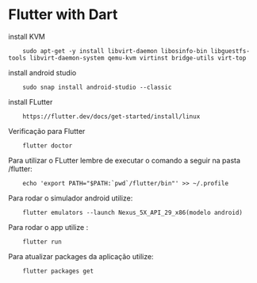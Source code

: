 # Flutter with Dart

<p align="center">

install KVM

        sudo apt-get -y install libvirt-daemon libosinfo-bin libguestfs-tools libvirt-daemon-system qemu-kvm virtinst bridge-utils virt-top

install android studio

        sudo snap install android-studio --classic

install FLutter

        https://flutter.dev/docs/get-started/install/linux

Verificação para Flutter

        flutter doctor

Para utilizar o FLutter lembre de executar o comando a seguir na pasta /flutter:

        echo 'export PATH="$PATH:`pwd`/flutter/bin"' >> ~/.profile

Para rodar o simulador android utilize:

        flutter emulators --launch Nexus_5X_API_29_x86(modelo android)

Para rodar o app utilize :

        flutter run

Para atualizar packages da aplicação utilize:

        flutter packages get

<p>

